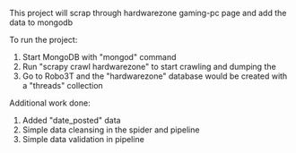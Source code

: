 This project will scrap through hardwarezone gaming-pc page and add the data to mongodb

To run the project:

1. Start MongoDB with "mongod" command
2. Run "scrapy crawl hardwarezone" to start crawling and dumping the
3. Go to Robo3T and the "hardwarezone" database would be created with a "threads" collection

Additional work done:

1. Added "date_posted" data
2. Simple data cleansing in the spider and pipeline
3. Simple data validation in pipeline
